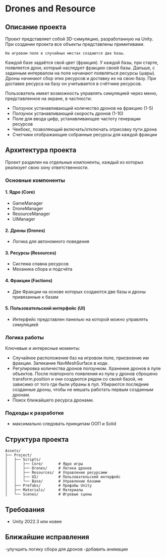 # Drones and Resource

## Описание проекта
Проект представляет собой 3D-симуляцию, разработанную на Unity.
При создании проекта все объекты представлены примитивами.

	На игровом поле в случайных местах создаются две базы.
Каждой базе задаётся свой цвет (фракция). У каждой базы, при старте,
появляется дрон, который наследует фракцию своей базы.
Дальше, с заданным интервалом на поле начинают появляться ресурсы (шары).
Дроны начинают сбор этих ресурсов и доставку их на свою базу.
При доставке ресурса на базу он учитывается в счётчике ресурсов.


Пользователь имеет возможность управлять симуляцией через меню,
представленное на экране, в частности:
- Ползунок устанавливающий количество дронов на фракцию (1-5)
- Ползунок устанавливающий скорость дронов (1-10)
- Поле для ввода цифр, устанавливающее частоту генерации ресурсов
- Чекбокс, позволяющий включать/отключать отрисовку пути дрона
- Счетчики отображающие собранные ресурсы для каждой фракции


## Архитектура проекта

Проект разделен на отдельные компоненты, каждый из которых
реализует свою зону ответственности.


### Основные компоненты

#### 1. Ядро (Core)
- GameManager
- DroneManager
- ResourceManager
- UIManager

#### 2. Дроны (Drones)
- Логика для автономного поведения

#### 3. Ресурсы (Resources)
- Система спавна ресурсов
- Механика сбора и подсчёта

#### 4. Фракции (Factions)
- Две Фракции на основе которых создаются две базы и дроны привязанные к базам

#### 5. Пользовательский интерфейс (UI)
- Интерфейс представлен панелью на которой можно управлять симуляцией

### Логика работы
Ключевые и интересные моменты:
- Случайное расположение баз на игровом поле, присвоение им фракции. Запекание 
NavMeshSurface в коде.
- Регулировка количества дронов ползунком. Хранение дронов в пуле объектов.
После повторного появления из пула у дронов сброшено transform.position и 
они создаются рядом со своей базой, не зависимо от того где были убраны в пул.
Убираются последние созданные дроны, чтобы не мешать работать первым созданным дронам.
- Поиск ближайшего ресурса дронами.


### Подходы к разработке
- максимально следовать принципам ООП и Solid

## Структура проекта
```
Assets/
├── Project/
│   ├── Scripts/
│   │   ├── Core/       # Ядро игры
│   │   ├── Drones/     # Логика дронов
│   │   ├── Resources/  # Управление ресурсами
│   │   ├── UI/         # Пользовательский интерфейс
│   │   └── Base/       # Управление базами
│   ├── Prefabs/        # Префабы Unity
│   ├── Materials/      # Материалы
│   └── Scenes/         # Игровые сцены
```

## Требования
- Unity 2022.3 или новее

## Ближайшие исправления
-улучшить логику сбора для дронов
-добавить анимации